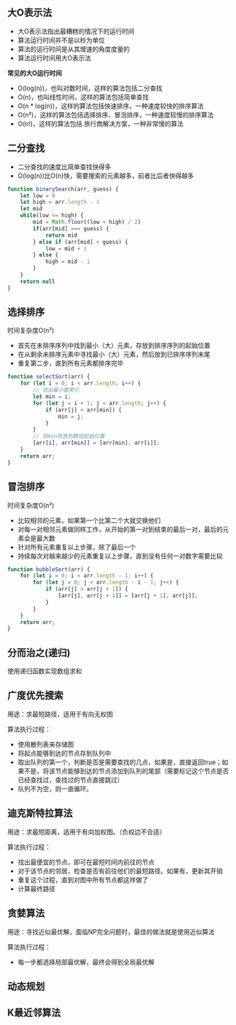 ## 大O表示法

- 大O表示法指出最糟糕的情况下的运行时间
- 算法运行时间并不是以秒为单位
- 算法的运行时间是从其增速的角度度量的
- 算法运行时间用大O表示法

**常见的大O运行时间**

- O(log(n))，也叫对数时间，这样的算法包括二分查找
- O(n)，也叫线性时间，这样的算法包括简单查找
- O(n * log(n))，这样的算法包括快速排序，一种速度较快的排序算法
- O(n²)，这样的算法包括选择排序、冒泡排序，一种速度较慢的排序算法
- O(n!)，这样的算法包括 旅行商解决方案，一种非常慢的算法



## 二分查找

- 二分查找的速度比简单查找快得多
- O(log(n))比O(n)快，需要搜索的元素越多，前者比后者快得越多

````js
function binarySearch(arr, guess) {
    let low = 0
    let high = arr.length - 1
    let mid
    while(low <= high) {
        mid = Math.floor((low + high) / 2)
        if(arr[mid] === guess) {
            return mid
        } else if (arr[mid] < guess) {
            low = mid + 1
        } else {
            high = mid - 1
        }
    }
    return null
}
````



## 选择排序

时间复杂度O(n²)

- 首先在未排序序列中找到最小（大）元素，存放到排序序列的起始位置
- 在从剩余未排序元素中寻找最小（大）元素，然后放到已排序序列末尾
- 重复第二步，直到所有元素都排序完毕

````js
function selectSort(arr) {
	for (let i = 0; i < arr.length; i++) {
		// 找出最小数索引
		let min = i;
		for (let j = i + 1; j < arr.length; j++) {
			if (arr[j] < arr[min]) {
				min = j;
			}
		}
		// 将min存放到数组起始位置
		[arr[i], arr[min]] = [arr[min], arr[i]];
	}
	return arr;
}
````



## 冒泡排序

时间复杂度O(n²)

- 比较相邻的元素，如果第一个比第二个大就交换他们
- 对每一对相邻元素做同样工作，从开始的第一对到结束的最后一对，最后的元素会是最大数
- 针对所有元素重复以上步骤，除了最后一个
- 持续每次对越来越少的元素重复以上步骤，直到没有任何一对数字需要比较

````js
function bubbleSort(arr) {
	for (let i = 0; i < arr.length - 1; i++) {
		for (let j = 0; j < arr.length - i - 1; j++) {
			if (arr[j] > arr[j + 1]) {
				[arr[j], arr[j + 1]] = [arr[j + 1], arr[j]];
			}
		}
	}
	return arr;
}
````



## 分而治之(递归)

使用递归函数实现数组求和



## 广度优先搜索

用途：求最短路径，适用于有向无权图

算法执行过程：

- 使用散列表来存储图
- 将起点能够到达的节点存到队列中
- 取出队列的第一个，判断是否是需要查找的几点，如果是，直接返回true；如果不是，将该节点能够到达的节点添加到队列的尾部（需要标记这个节点是否已经查找过，查找过的节点直接跳过）
- 队列不为空，则一直循环。



## 迪克斯特拉算法

用途：求最短距离，适用于有向加权图。（负权边不合适）

算法执行过程：

- 找出最便宜的节点，即可在最短时间内前往的节点
- 对于该节点的邻居，检查是否有前往他们的最短路径。如果有，更新其开销
- 重复这个过程，直到对图中所有节点都这样做了
- 计算最终路径



## 贪婪算法

用途：寻找近似最优解，面临NP完全问题时，最佳的做法就是使用近似算法

算法执行过程：

- 每一步都选择局部最优解，最终会得到全局最优解



## 动态规划



## K最近邻算法








